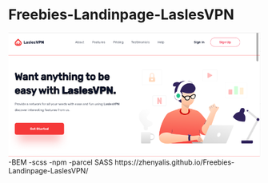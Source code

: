 # Freebies-Landinpage-LaslesVPN
<img src='preview.png'>
-BEM
-scss
-npm
-parcel
SASS
https://zhenyalis.github.io/Freebies-Landinpage-LaslesVPN/
